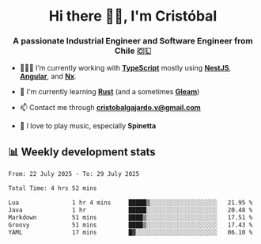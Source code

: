 <h1 align="center">Hi there ✌🏻, I'm Cristóbal</h1>
<h3 align="center">A passionate Industrial Engineer and Software Engineer from Chile 🇨🇱</h3>

- 🧑🏻‍💻 I’m currently working with **[TypeScript](https://www.typescriptlang.org)** mostly using **[NestJS](https://nestjs.com)**, **[Angular](https://angular.io)**, and **[Nx](https://nx.dev)**.

- 🌱 I'm currently learning **[Rust](https://www.rust-lang.org)** (and a sometimes **[Gleam](https://gleam.run/)**)

- 📫 Contact me through **cristobalgajardo.v@gmail.com**

- 🎸 I love to play music, especially **Spinetta**

## 📊 Weekly development stats

<!--START_SECTION:waka-->

```txt
From: 22 July 2025 - To: 29 July 2025

Total Time: 4 hrs 52 mins

Lua               1 hr 4 mins     █████▒░░░░░░░░░░░░░░░░░░░   21.95 %
Java              1 hr            █████░░░░░░░░░░░░░░░░░░░░   20.48 %
Markdown          51 mins         ████▒░░░░░░░░░░░░░░░░░░░░   17.51 %
Groovy            51 mins         ████▒░░░░░░░░░░░░░░░░░░░░   17.43 %
YAML              17 mins         █▓░░░░░░░░░░░░░░░░░░░░░░░   06.10 %
```

<!--END_SECTION:waka-->
